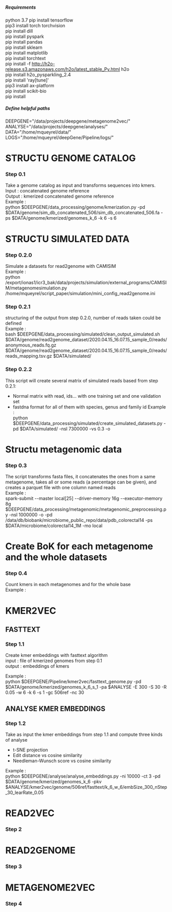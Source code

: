 ##### Requirements
python 3.7
pip install tensorflow<br/>
pip3 install torch torchvision<br/>
pip install dill<br/>
pip install pyspark<br/>
pip install pandas<br/>
pip install sklearn<br/>
pip install matplotlib<br/>
pip install torchtext<br/>
pip install -f http://h2o-release.s3.amazonaws.com/h2o/latest_stable_Py.html h2o<br/>
pip install h2o_pysparkling_2.4<br/>
pip install 'ray[tune]'<br/>
pip3 install ax-platform <br/>
pip install scikit-bio <br/>
pip install 

##### Define helpful paths
DEEPGENE="/data/projects/deepgene/metagenome2vec/"<br/>
ANALYSE="/data/projects/deepgene/analyses/"<br/>
DATA="/home/mqueyrel/data/"<br/>
LOGS="/home/mqueyrel/deepGene/Pipeline/logs/"

# STRUCTU GENOME CATALOG
### Step 0.1
Take a genome catalog as input and transforms sequences into kmers.<br/>
Input : concatenated genome reference<br/>
Output : kmerized concatenated genome reference<br/>
Example : <br/>
python $DEEPGENE/data_processing/genome/kmerization.py -pd $DATA/genome/sim_db_concatenated_506/sim_db_concatenated_506.fa -ps $DATA/genome/kmerized/genomes_k_6 -k 6 -s 6

# STRUCTU SIMULATED DATA
### Step 0.2.0
Simulate a datasets for read2genome with CAMISIM <br/>
Example : <br/>
python /export/ionas1/icr3_bak/data/projects/simulation/external_programs/CAMISIM/metagenomesimulation.py /home/mqueyrel/script_paper/simulation/mini_config_read2genome.ini

### Step 0.2.1
structuring of the output from step 0.2.0, number of reads taken could be defined <br/>
Example : <br/>
bash $DEEPGENE/data_processing/simulated/clean_output_simulated.sh $DATA/genome/read2genome_dataset/2020.04.15_16.07.15_sample_0/reads/anonymous_reads.fq.gz $DATA/genome/read2genome_dataset/2020.04.15_16.07.15_sample_0/reads/reads_mapping.tsv.gz $DATA/simulated/

### Step 0.2.2
This script will create several matrix of simulated reads based from step 0.2.1:
- Normal matrix with read, ids... with one training set and one validation set
- fastdna format for all of them with species, genus and family id
Example : <br/>
python $DEEPGENE/data_processing/simulated/create_simulated_datasets.py -pd $DATA/simulated/ -nsl 7300000 -vs 0.3 -o

# Structu metagenomic data
### Step 0.3
The script transforms fasta files, it concatenates the ones from a same metagenome, takes all or some reads (a percentage can be given), and creates a parquet file with one column named reads <br/>
Example : <br/>
spark-submit --master local[25] --driver-memory 16g --executor-memory 8g $DEEPGENE/data_processing/metagenomic/metagenomic_preprocessing.py -nsl 1000000 -o -pd /data/db/biobank/microbiome_public_repo/data/pdb_colorectal14 -ps $DATA/microbiome/colorectal14_1M -mo local

# Create BoK for each metagenome and the whole datasets
### Step 0.4
Count kmers in each metagenomes and for the whole base<br/>
Example : <br/>


# KMER2VEC
## FASTTEXT
### Step 1.1
Create kmer embeddings with fasttext algorithm<br/>
input : file of kmerized genomes from step 0.1<br/>
output : embeddings of kmers

Example :<br/>
python $DEEPGENE/Pipeline/kmer2vec/fasttext_genome.py -pd $DATA/genome/kmerized/genomes_k_6_s_1 -pa $ANALYSE -E 300 -S 30 -R 0.05 -w 6 -k 6 -s 1 -gc 506ref -nc 30 <br/>

## ANALYSE KMER EMBEDDINGS
### Step 1.2
Take as input the kmer embeddings from step 1.1 and compute three kinds of analyse<br/>
- t-SNE projection
- Edit distance vs cosine similarity
- Needleman-Wunsch score vs cosine similarity

Example :<br/>
python $DEEPGENE/analyse/analyse_embeddings.py -ni 10000 -ct 3 -pd $DATA/genome/kmerized/genomes_k_6 -pkv $ANALYSE/kmer2vec/genome/506ref/fasttext/k_6_w_6/embSize_300_nStep_30_learRate_0.05 <br/>

# READ2VEC
### Step 2



# READ2GENOME
### Step 3


# METAGENOME2VEC
### Step 4
